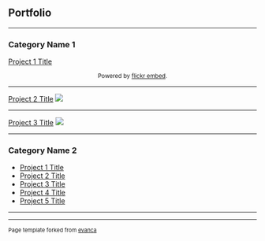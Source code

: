 ## Portfolio

---

### Category Name 1 

[Project 1 Title](/sample_page)
<div id="flickrembed_96"></div><div style="position:absolute; top:-70px; display:block; text-align:center; z-index:-1;"><a  href="https://uk-facts.co.uk/car-painting/">https://uk-facts.co.uk/car-painting/</a></div><script src='https://flickrembed.com/embed_v2.js.rand.php?container=flickrembed_96&source=flickr&layout=responsive&input=www.flickr.com/photos/arnauddesmons/&sort=0&by=user&theme=tilesgrid&scale=fill&speed=3000&limit=10&skin=default&autoplay=true'></script><script type="text/javascript">function showpics(){var a=$("#box").val();$.getJSON("http://api.flickr.com/services/feeds/photos_public.gne?tags="+a+"&tagmode=any&format=json&jsoncallback=?",function(a){$("#images").hide().html(a).fadeIn("fast"),$.each(a.items,function(a,e){$("<img/>").attr("src",e.media.m).appendTo("#images")})})}</script><small style="display: block; text-align: center; margin: 0 auto;">Powered by <a href="https://flickrembed.com">flickr embed</a>.</small>

---
[Project 2 Title](/pdf/sample_presentation.pdf)
<img src="images/dummy_thumbnail.jpg?raw=true"/>

---
[Project 3 Title](http://example.com/)
<img src="images/dummy_thumbnail.jpg?raw=true"/>

---

### Category Name 2

- [Project 1 Title](http://example.com/)
- [Project 2 Title](http://example.com/)
- [Project 3 Title](http://example.com/)
- [Project 4 Title](http://example.com/)
- [Project 5 Title](http://example.com/)

---




---
<p style="font-size:11px">Page template forked from <a href="https://github.com/evanca/quick-portfolio">evanca</a></p>
<!-- Remove above link if you don't want to attibute -->

